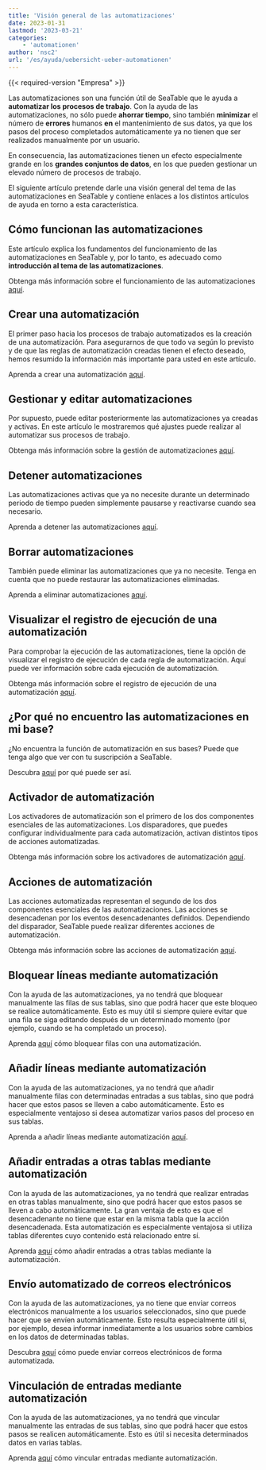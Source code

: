 ```yaml
---
title: 'Visión general de las automatizaciones'
date: 2023-01-31
lastmod: '2023-03-21'
categories:
    - 'automationen'
author: 'nsc2'
url: '/es/ayuda/uebersicht-ueber-automationen'
---
```


{{< required-version "Empresa" >}}

Las automatizaciones son una función útil de SeaTable que le ayuda a **automatizar los procesos de trabajo**. Con la ayuda de las automatizaciones, no sólo puede **ahorrar tiempo**, sino también **minimizar** el número de **errores** humanos **en** el mantenimiento de sus datos, ya que los pasos del proceso completados automáticamente ya no tienen que ser realizados manualmente por un usuario.

En consecuencia, las automatizaciones tienen un efecto especialmente grande en los **grandes conjuntos de datos**, en los que pueden gestionar un elevado número de procesos de trabajo.

El siguiente artículo pretende darle una visión general del tema de las automatizaciones en SeaTable y contiene enlaces a los distintos artículos de ayuda en torno a esta característica.

## Cómo funcionan las automatizaciones

Este artículo explica los fundamentos del funcionamiento de las automatizaciones en SeaTable y, por lo tanto, es adecuado como **introducción al tema de las automatizaciones**.

Obtenga más información sobre el funcionamiento de las automatizaciones [aquí](https://seatable.io/es/docs/arbeiten-mit-automationen/funktionsweise-von-automationen/).

## Crear una automatización

El primer paso hacia los procesos de trabajo automatizados es la creación de una automatización. Para asegurarnos de que todo va según lo previsto y de que las reglas de automatización creadas tienen el efecto deseado, hemos resumido la información más importante para usted en este artículo.

Aprenda a crear una automatización [aquí](https://seatable.io/es/docs/arbeiten-mit-automationen/anlegen-einer-automation/).

## Gestionar y editar automatizaciones

Por supuesto, puede editar posteriormente las automatizaciones ya creadas y activas. En este artículo le mostraremos qué ajustes puede realizar al automatizar sus procesos de trabajo.

Obtenga más información sobre la gestión de automatizaciones [aquí](https://seatable.io/es/docs/arbeiten-mit-automationen/automationen-verwalten-und-bearbeiten/).

## Detener automatizaciones

Las automatizaciones activas que ya no necesite durante un determinado periodo de tiempo pueden simplemente pausarse y reactivarse cuando sea necesario.

Aprenda a detener las automatizaciones [aquí](https://seatable.io/es/docs/arbeiten-mit-automationen/automationen-stoppen/).

## Borrar automatizaciones

También puede eliminar las automatizaciones que ya no necesite. Tenga en cuenta que no puede restaurar las automatizaciones eliminadas.

Aprenda a eliminar automatizaciones [aquí](https://seatable.io/es/docs/arbeiten-mit-automationen/automationen-loeschen/).

## Visualizar el registro de ejecución de una automatización

Para comprobar la ejecución de las automatizaciones, tiene la opción de visualizar el registro de ejecución de cada regla de automatización. Aquí puede ver información sobre cada ejecución de automatización.

Obtenga más información sobre el registro de ejecución de una automatización [aquí](https://seatable.io/es/docs/arbeiten-mit-automationen/ausfuehrungslog-einer-automation-anzeigen/).

## ¿Por qué no encuentro las automatizaciones en mi base?

¿No encuentra la función de automatización en sus bases? Puede que tenga algo que ver con tu suscripción a SeaTable.

Descubra [aquí](https://seatable.io/es/docs/arbeiten-mit-automationen/warum-finde-ich-in-meiner-base-die-automationen-nicht/) por qué puede ser así.

## Activador de automatización

Los activadores de automatización son el primero de los dos componentes esenciales de las automatizaciones. Los disparadores, que puedes configurar individualmente para cada automatización, activan distintos tipos de acciones automatizadas.

Obtenga más información sobre los activadores de automatización [aquí](https://seatable.io/es/docs/arbeiten-mit-automationen/automations-trigger/).

## Acciones de automatización

Las acciones automatizadas representan el segundo de los dos componentes esenciales de las automatizaciones. Las acciones se desencadenan por los eventos desencadenantes definidos. Dependiendo del disparador, SeaTable puede realizar diferentes acciones de automatización.

Obtenga más información sobre las acciones de automatización [aquí](https://seatable.io/es/docs/arbeiten-mit-automationen/automations-aktionen/).

## Bloquear líneas mediante automatización

Con la ayuda de las automatizaciones, ya no tendrá que bloquear manualmente las filas de sus tablas, sino que podrá hacer que este bloqueo se realice automáticamente. Esto es muy útil si siempre quiere evitar que una fila se siga editando después de un determinado momento (por ejemplo, cuando se ha completado un proceso).

Aprenda [aquí](https://seatable.io/es/docs/beispiele-fuer-automationen/zeilen-per-automation-sperren/) cómo bloquear filas con una automatización.

## Añadir líneas mediante automatización

Con la ayuda de las automatizaciones, ya no tendrá que añadir manualmente filas con determinadas entradas a sus tablas, sino que podrá hacer que estos pasos se lleven a cabo automáticamente. Esto es especialmente ventajoso si desea automatizar varios pasos del proceso en sus tablas.

Aprenda a añadir líneas mediante automatización [aquí](https://seatable.io/es/docs/beispiel-automationen/zeilen-per-automation-hinzufuegen/).

## Añadir entradas a otras tablas mediante automatización

Con la ayuda de las automatizaciones, ya no tendrá que realizar entradas en otras tablas manualmente, sino que podrá hacer que estos pasos se lleven a cabo automáticamente. La gran ventaja de esto es que el desencadenante no tiene que estar en la misma tabla que la acción desencadenada. Esta automatización es especialmente ventajosa si utiliza tablas diferentes cuyo contenido está relacionado entre sí.

Aprenda [aquí](https://seatable.io/es/docs/beispiel-automationen/eintraege-in-andere-tabellen-per-automation-hinzufuegen/) cómo añadir entradas a otras tablas mediante la automatización.

## Envío automatizado de correos electrónicos

Con la ayuda de las automatizaciones, ya no tiene que enviar correos electrónicos manualmente a los usuarios seleccionados, sino que puede hacer que se envíen automáticamente. Esto resulta especialmente útil si, por ejemplo, desea informar inmediatamente a los usuarios sobre cambios en los datos de determinadas tablas.

Descubra [aquí](https://seatable.io/es/docs/beispiel-automationen/e-mail-versand-per-automation/) cómo puede enviar correos electrónicos de forma automatizada.

## Vinculación de entradas mediante automatización

Con la ayuda de las automatizaciones, ya no tendrá que vincular manualmente las entradas de sus tablas, sino que podrá hacer que estos pasos se realicen automáticamente. Esto es útil si necesita determinados datos en varias tablas.

Aprenda [aquí](https://seatable.io/es/docs/beispiele-fuer-automationen/verlinken-von-eintraegen-per-automation/) cómo vincular entradas mediante automatización.
